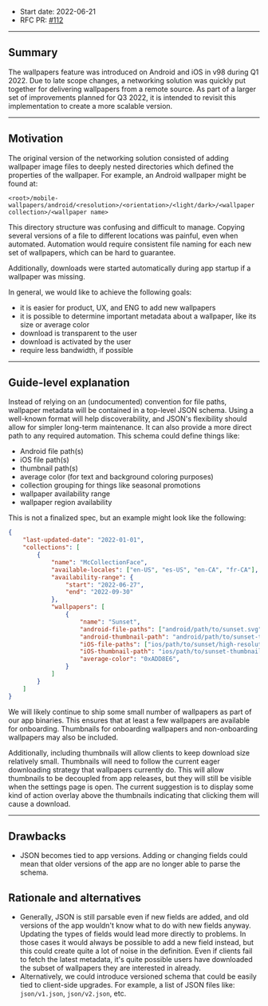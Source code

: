 * Start date: 2022-06-21
* RFC PR: [#112](https://github.com/mozilla-mobile/shared-docs/pull/112)
---

## Summary

The wallpapers feature was introduced on Android and iOS in v98 during Q1 2022. Due to late scope changes, a networking solution was quickly put together for delivering wallpapers from a remote source. As part of a larger set of improvements planned for Q3 2022, it is intended to revisit this implementation to create a more scalable version.

---

## Motivation

The original version of the networking solution consisted of adding wallpaper image files to deeply nested directories which defined the properties of the wallpaper. For example, an Android wallpaper might be found at:
```
<root>/mobile-wallpapers/android/<resolution>/<orientation>/<light/dark>/<wallpaper collection>/<wallpaper name>
```

This directory structure was confusing and difficult to manage. Copying several versions of a file to different locations was painful, even when automated. Automation would require consistent file naming for each new set of wallpapers, which can be hard to guarantee. 

Additionally, downloads were started automatically during app startup if a wallpaper was missing.

In general, we would like to achieve the following goals:

- it is easier for product, UX, and ENG to add new wallpapers
- it is possible to determine important metadata about a wallpaper, like its size or average color
- download is transparent to the user
- download is activated by the user
- require less bandwidth, if possible

---

## Guide-level explanation

Instead of relying on an (undocumented) convention for file paths, wallpaper metadata will be contained in a top-level JSON schema. Using a well-known format will help discoverability, and JSON's flexibility should allow for simpler long-term maintenance. It can also provide a more direct path to any required automation. This schema could define things like:

- Android file path(s)
- iOS file path(s)
- thumbnail path(s)
- average color (for text and background coloring purposes)
- collection grouping for things like seasonal promotions
- wallpaper availability range
- wallpaper region availability

This is not a finalized spec, but an example might look like the following:
```json
{
    "last-updated-date": "2022-01-01",
    "collections": [
        {
            "name": "McCollectionFace",
            "available-locales": ["en-US", "es-US", "en-CA", "fr-CA"],
            "availability-range": {
                "start": "2022-06-27",
                "end": "2022-09-30"
            },
            "wallpapers": [
                {
                    "name": "Sunset",
                    "android-file-paths": ["android/path/to/sunset.svg"],
                    "android-thumbnail-path": "android/path/to/sunset-thumbnail.svg",
                    "iOS-file-paths": ["ios/path/to/sunset/high-resolution.pdf", "ios/path/to/sunset/low-resolution.pdf"],
                    "iOS-thumbnail-path": "ios/path/to/sunset-thumbnail.pdf",
                    "average-color": "0xADD8E6",
                }
            ]
        }
    ]
}
```

We will likely continue to ship some small number of wallpapers as part of our app binaries. This ensures that at least a few wallpapers are available for onboarding. Thumbnails for onboarding wallpapers and non-onboarding wallpapers may also be included.

Additionally, including thumbnails will allow clients to keep download size relatively small. Thumbnails will need to follow the current eager downloading strategy that wallpapers currently do. This will allow thumbnails to be decoupled from app releases, but they will still be visible when the settings page is open. The current suggestion is to display some kind of action overlay above the thumbnails indicating that clicking them will cause a download.

---

## Drawbacks

- JSON becomes tied to app versions. Adding or changing fields could mean that older versions of the app are no longer able to parse the schema.

## Rationale and alternatives

- Generally, JSON is still parsable even if new fields are added, and old versions of the app wouldn't know what to do with new fields anyway. Updating the types of fields would lead more directly to problems. In those cases it would always be possible to add a new field instead, but this could create quite a lot of noise in the definition. Even if clients fail to fetch the latest metadata, it's quite possible users have downloaded the subset of wallpapers they are interested in already.
- Alternatively, we could introduce versioned schema that could be easily tied to client-side upgrades. For example, a list of JSON files like: `json/v1.json`, `json/v2.json`, etc.
